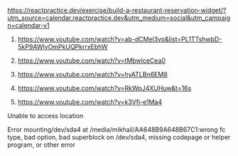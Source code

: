 https://reactpractice.dev/exercise/build-a-restaurant-reservation-widget/?utm_source=calendar.reactpractice.dev&utm_medium=social&utm_campaign=calendar-v1

1. https://www.youtube.com/watch?v=ab-dCMel3vo&list=PL1TTshwbD-5kP9AWlyOmPkUQPkrrxEbhW

2. https://www.youtube.com/watch?v=tMbwlceCea0

3. https://www.youtube.com/watch?v=hyATLBn6EM8

4. https://www.youtube.com/watch?v=RkWpJ4XUHuw&t=16s
5. https://www.youtube.com/watch?v=k3Vfj-e1Ma4

Unable to access location

Error mounting/dev/sda4 at /media/mikhail/AA648B9A648B67C1:wrong fc type, bad option, bad superblock on /dev/sda4, missing codepage or helper program, or other error
